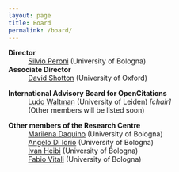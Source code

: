```yaml
---
layout: page
title: Board
permalink: /board/
---
```


<dl>
    <dt><strong>Director</strong></dt>
    <dd><a href="https://twitter.com/essepuntato">Silvio Peroni</a> (University of Bologna)</dd>
    <dt><strong>Associate Director</strong></dt>
    <dd><a href="https://twitter.com/dshotton">David Shotton</a> (University of Oxford)</dd>
</dl>

<dl>
    <dt><strong>International Advisory Board for OpenCitations</strong></dt>
    <dd><a href="https://twitter.com/LudoWaltman">Ludo Waltman</a> (University of Leiden) <em>[chair]</em></dd>
    <dd>(Other members will be listed soon)</dd>
</dl>

<dl>
    <dt><strong>Other members of the Research Centre</strong></dt>
    <dd><a href="https://twitter.com/emmedaquino">Marilena Daquino</a> (University of Bologna)</dd>
    <dd><a href="https://www.unibo.it/sitoweb/angelo.diiorio/">Angelo Di Iorio</a> (University of Bologna)</dd>
    <dd><a href="https://twitter.com/ivanHeiB">Ivan Heibi</a> (University of Bologna)</dd>
    <dd><a href="https://twitter.com/fvitali">Fabio Vitali</a> (University of Bologna)</dd>
</dl>
